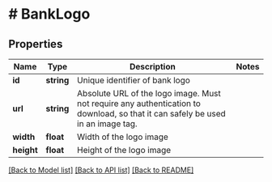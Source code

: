 # # BankLogo

## Properties

Name | Type | Description | Notes
------------ | ------------- | ------------- | -------------
**id** | **string** | Unique identifier of bank logo |
**url** | **string** | Absolute URL of the logo image. Must not require any authentication to download, so that it can safely be used in an image tag. |
**width** | **float** | Width of the logo image |
**height** | **float** | Height of the logo image |

[[Back to Model list]](../../README.md#models) [[Back to API list]](../../README.md#endpoints) [[Back to README]](../../README.md)
